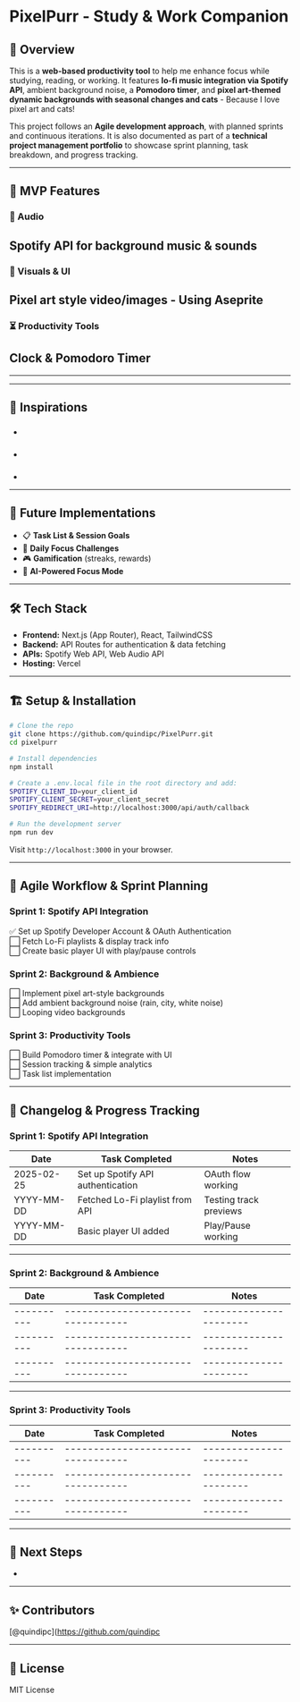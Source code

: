 # PixelPurr - Study & Work Companion

## 🎨 Overview

This is a **web-based productivity tool** to help me enhance focus while studying, reading, or working. It features **lo-fi music integration via Spotify API**, ambient background noise, a **Pomodoro timer**, and **pixel art-themed dynamic backgrounds with seasonal changes and cats** - Because I love pixel art and cats!

This project follows an **Agile development approach**, with planned sprints and continuous iterations. It is also documented as part of a **technical project management portfolio** to showcase sprint planning, task breakdown, and progress tracking.

---

## 🚀 MVP Features

### 🎵 Audio
Spotify API for background music & sounds
-

### 🎨 Visuals & UI
Pixel art style video/images - Using Aseprite
-

### ⏳ Productivity Tools
Clock & Pomodoro Timer
-

---

---

## 🚀 Inspirations

### 
-

### 
-

### 
-

---


## 🔮 Future Implementations

- 📋 **Task List & Session Goals**
- 🎯 **Daily Focus Challenges**
- 🎮 **Gamification** (streaks, rewards)
- 🤖 **AI-Powered Focus Mode**

---

## 🛠️ Tech Stack

- **Frontend:** Next.js (App Router), React, TailwindCSS
- **Backend:** API Routes for authentication & data fetching
- **APIs:** Spotify Web API, Web Audio API
- **Hosting:** Vercel

---

## 🏗️ Setup & Installation

```sh
# Clone the repo
git clone https://github.com/quindipc/PixelPurr.git
cd pixelpurr

# Install dependencies
npm install

# Create a .env.local file in the root directory and add:
SPOTIFY_CLIENT_ID=your_client_id
SPOTIFY_CLIENT_SECRET=your_client_secret
SPOTIFY_REDIRECT_URI=http://localhost:3000/api/auth/callback

# Run the development server
npm run dev
```

Visit `http://localhost:3000` in your browser.

---

## 📅 Agile Workflow & Sprint Planning

### **Sprint 1: Spotify API Integration**

✅ Set up Spotify Developer Account & OAuth Authentication\
⬜ Fetch Lo-Fi playlists & display track info\
⬜ Create basic player UI with play/pause controls

### **Sprint 2: Background & Ambience**

⬜ Implement pixel art-style backgrounds\
⬜ Add ambient background noise (rain, city, white noise)\
⬜ Looping video backgrounds

### **Sprint 3: Productivity Tools**

⬜ Build Pomodoro timer & integrate with UI\
⬜ Session tracking & simple analytics\
⬜ Task list implementation

---

## 📜 Changelog & Progress Tracking

### **Sprint 1: Spotify API Integration**

| Date       | Task Completed                    | Notes                  |
| ---------- | --------------------------------- | ---------------------- |
| 2025-02-25 | Set up Spotify API authentication | OAuth flow working     |
| YYYY-MM-DD | Fetched Lo-Fi playlist from API   | Testing track previews |
| YYYY-MM-DD | Basic player UI added             | Play/Pause working     |

---

### **Sprint 2: Background & Ambience**

| Date       | Task Completed                        | Notes                  |
| ---------- | ---------------------------------     | ---------------------- |
| ---------- | ---------------------------------     | ---------------------- |
| ---------- | ---------------------------------     | ---------------------- |
| ---------- | ---------------------------------     | ---------------------- |

---

### **Sprint 3: Productivity Tools**

| Date       | Task Completed                        | Notes                  |
| ---------- | ---------------------------------     | ---------------------- |
| ---------- | ---------------------------------     | ---------------------- |
| ---------- | ---------------------------------     | ---------------------- |
| ---------- | ---------------------------------     | ---------------------- |

---


## 📌 Next Steps

- 

---

## ✨ Contributors

[@quindipc](https://github.com/quindipc

---

## 📜 License

MIT License

